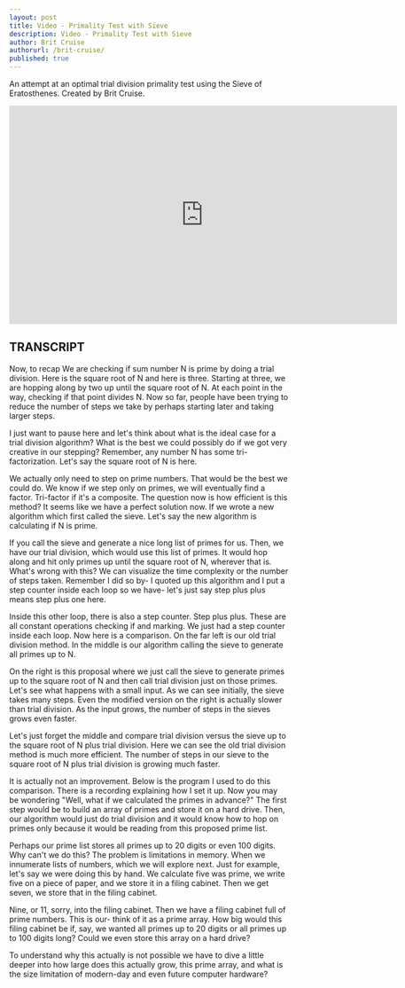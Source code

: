 ```yaml
---
layout: post
title: Video - Primality Test with Sieve
description: Video - Primality Test with Sieve
author: Brit Cruise
authorurl: /brit-cruise/
published: true
---
```


<p>An attempt at an optimal trial division primality test using the Sieve of Eratosthenes. Created by Brit Cruise.</p>

<center><iframe width="700" height="394" src="https://www.youtube.com/embed/XspzfNSSqyk" frameborder="0" allowfullscreen></iframe></center>

<h2>TRANSCRIPT</h2>

Now, to recap We are checking if sum number N is prime by doing a trial division. Here is the square root of N and here is three. Starting at three, we are hopping along by two up until the square root of N. At each point in the way, checking if that point divides N. Now so far, people have been trying to reduce the number of steps we take by perhaps starting later and taking larger steps. 

I just want to pause here and let's think about what is the ideal case for a trial division algorithm? What is the best we could possibly do if we got very creative in our stepping? Remember, any number N has some tri-factorization. Let's say the square root of N is here. 

We actually only need to step on prime numbers. That would be the best we could do. We know if we step only on primes, we will eventually find a factor. Tri-factor if it's a composite. The question now is how efficient is this method? It seems like we have a perfect solution now. If we wrote a new algorithm which first called the sieve. Let's say the new algorithm is calculating if N is prime. 

If you call the sieve and generate a nice long list of primes for us. Then, we have our trial division, which would use this list of primes. It would hop along and hit only primes up until the square root of N, wherever that is. What's wrong with this? We can visualize the time complexity or the number of steps taken. Remember I did so by- I quoted up this algorithm and I put a step counter inside each loop so we have- let's just say step plus plus means step plus one here. 

Inside this other loop, there is also a step counter. Step plus plus. These are all constant operations checking if and marking. We just had a step counter inside each loop. Now here is a comparison. On the far left is our old trial division method. In the middle is our algorithm calling the sieve to generate all primes up to N. 

On the right is this proposal where we just call the sieve to generate primes up to the square root of N and then call trial division just on those primes. Let's see what happens with a small input. As we can see initially, the sieve takes many steps. Even the modified version on the right is actually slower than trial division. As the input grows, the number of steps in the sieves grows even faster. 

Let's just forget the middle and compare trial division versus the sieve up to the square root of N plus trial division. Here we can see the old trial division method is much more efficient. The number of steps in our sieve to the square root of N plus trial division is growing much faster. 

It is actually not an improvement. Below is the program I used to do this comparison. There is a recording explaining how I set it up. Now you may be wondering "Well, what if we calculated the primes in advance?" The first step would be to build an array of primes and store it on a hard drive. Then, our algorithm would just do trial division and it would know how to hop on primes only because it would be reading from this proposed prime list. 

Perhaps our prime list stores all primes up to 20 digits or even 100 digits. Why can't we do this? The problem is limitations in memory. When we innumerate lists of numbers, which we will explore next. Just for example, let's say we were doing this by hand. We calculate five was prime, we write five on a piece of paper, and we store it in a filing cabinet. Then we get seven, we store that in the filing cabinet. 

Nine, or 11, sorry, into the filing cabinet. Then we have a filing cabinet full of prime numbers. This is our- think of it as a prime array. How big would this filing cabinet be if, say, we wanted all primes up to 20 digits or all primes up to 100 digits long? Could we even store this array on a hard drive? 

To understand why this actually is not possible we have to dive a little deeper into how large does this actually grow, this prime array, and what is the size limitation of modern-day and even future computer hardware?
